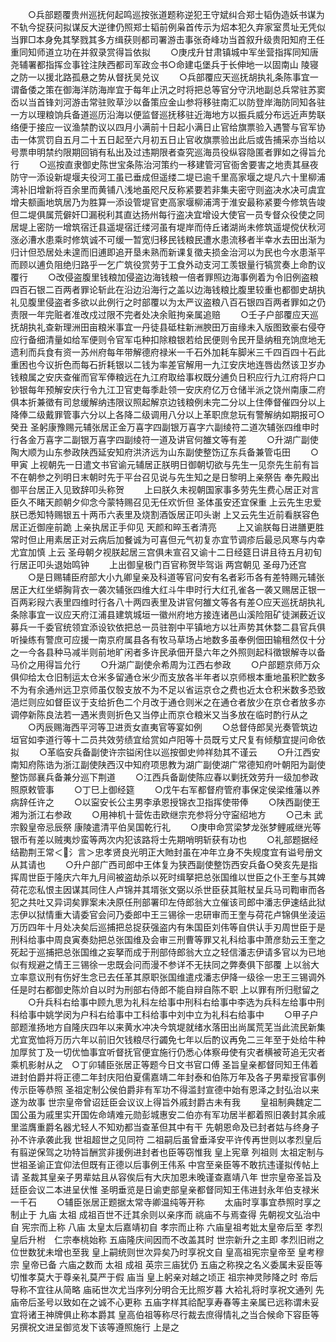 <!-- { "loadSidebar": true } -->
　　○兵部题覆贵州巡抚何起鸣巡按张道题称逆犯王守斌纠合郑士韬伪造妖书谋为不轨今捉获问拟谋反大逆律仍照郑士韬前例枭首传示为炤本犯久弃家室贯址无凭似当罪□本身免其孥戮其多方缉获则都司署游击事张奇峰功当首叙升级贵阳知府王任重同知师道立功在并叙录赏得旨依拟
　　○庚戌升甘肃镇城中军坐营指挥同知唐尧辅署都指挥佥事铨注陕西都司军政佥书○命建屯堡兵于长伸地一以固南山  陵寝之防一以援北路孤悬之势从督抚吴兑议
　　○兵部覆应天巡抚胡执礼条陈事宜一谓备倭之策在御海洋防海岸宜于每年止汛之时将把总等官分守汛地副总兵常驻苏窦岙以当首锋刘河游击常驻败草沙以备策应金山参将移驻南汇以防登岸海防同知各驻一方以理粮饷兵备道巡历沿海以便监督巡抚移驻近海地方以振兵威分布远近声势联络便于接应一议渔禁酌议以四月小满前十日起小满日止官给旗票验入遇警与官军协击一体赏罚自五月二十五日起至六月初五日止官收旗票验出此后或告捕采亦当给以号票申明禁约限期回销有私出及过违期限者查究巡海员役纵容隐匿者罪如之得旨允行
　　○巡按直隶御史陈世宝条陈治河策约一移建管河官衙舍要害之地责其昼夜防守一添设新堤堰夫役河工虽已垂成但遥缕二堤已逾千里高家堰之堤凡六十里柳浦湾补旧增新将百余里而黄铺八浅地虽咫尺反称紧要若非集夫密守则盗决水决可虞宜增夫额画地筑居乃为胜算一添设管堤官吏高家堰柳浦湾于淮安最称紧要今修筑告竣但二堤俱属荒僻奸□漏税利其直达扬州每行盗决宜增设大使官一员专督众役使之同居堤上密防一增筑宿迁县遥堤宿迁缕河虽有堤岸而侍丘诸湖尚未修筑遥堤傥伏秋河涨必漕水患乘时修筑诚不可缓一暂宽归移民钱粮民遭水患流移者半幸水去田出渐为归计但恐居处未遑而旧逋即追开垦未熟而新课复徵夫损金治河以为民也今水患渐平而顾以逋负阻绝归路乎一乞广筑役赏劳于工食外动支河工羡银量行犒赏奏上命酌议覆行
　　○改侵盗腹里钱粮加侵盗边海钱粮一倍者罪照边海事例着为令旧例盗粮四百石银二百两者罪论斩此在沿边沿海行之盖以边海钱粮比腹里较重也都御史胡执礼见腹里侵盗者多欲以此例行之时部覆以为太严议盗粮八百石银四百两者罪如之仍责限一年完赃者准改戍过限不完者处决余赃拘亲属追赔
　　○壬子户部覆应天巡抚胡执礼查新理洲田亩粮米事宜一丹徒县砥柱新洲腴田万亩缘未入版图致豪右侵夺应行备细清量如给军便则令官军屯种扣除粮银若给民便则令民开垦纳租充饷庶地无遗利而兵食有资一苏州府每年带解德府禄米一千石外加耗车脚米三千四百四十石此重困也今议折色而每石折耗银以二钱为率差官解用一九江安庆地连唇齿然该卫岁办钱粮属之安庆查催而官军俸粮远在九江府取给事权既分逋负日积应行九江府将户口钞银每年预解安庆行令九江卫官吏每季赴领一安庆府亿万仓储半派之饶州南康二府俱本折兼徵有司怠缓解纳违限议照起解京边钱粮例未完二分以上住俸督催四分以上降俸二级戴罪管事六分以上各降二级调用八分以上革职庶怠玩有警解纳如期报可○癸丑  圣躬康豫赐元辅张居正金万喜字四副银万喜字六副绫符二道次辅张四维申时行各金万喜字二副银万喜字四副绫符一道及讲官何雒文等有差
　　○升湖广副使陶大顺为山东参政陕西延安知府洪济远为山东副使整饬辽东兵备兼管屯田
　　○甲寅  上视朝先一日遣文书官谕元辅居正朕明日御朝切欲与先生一见奈先生前有旨不在朝参之列明日末朝时先于平台召见说与先生知之是日黎明上亲祭告  奉先殿出御平台居正入见致辞叩头称贺
　　上曰朕久未视朝国家事多劳先生费心居正对言臣久不睹天颜朝夕仰念今蒙特赐召见无任欢忻但  圣体虽安还宜保重  上云先生忠爱朕已悉知特赐银五十两币六表里及烧割酒饭居正叩头谢  上又云先生近前看朕容色居正近御座前跪  上亲执居正手仰见  天颜和晬玉者清亮
　　上又谕朕每日进膳更胜常时但止用素居正对云病后加餐诚为可喜但元气初复亦宜节调疹后最忌风寒与内幸尤宜加慎  上云  圣母朝夕视朕起居三宫俱未宣召又谕十二日经筵日讲且待五月初旬行居正叩头退始鸣钟
　　上出御皇极门百官称贺毕驾诣  两宫朝见  圣母乃还宫
　　○是日赐辅臣府部大小九卿皇亲及科道等官问安有名者彩币各有差特赐元辅张居正大红坐蟒胸背衣一袭次辅张四维大红斗牛申时行大红孔雀各一袭又赐居正银一百两彩叚六表里四维时行各八十两四表里及讲官何雒文等各有差○应天巡抚胡执礼条除事宜一议应天府江浦县建筑城垣一徽州府地方接连诸邑山溪险阻矿徒渊薮近议募兵一千委官统领宜添设钦依把总一员驻劄中平镇地方以壮声势其休婺二县官兵俱听操练有警庶可应援一南京府属县各有牧马草场占地数多虽奉例佃田输租然仅十分之一今各县种马减半则前地旷闲者多许民承佃开垦六年之外照则起科徵银解寺以备马价之用得旨允行
　　○升湖广副使佘希周为江西右参政
　　○户部题京师万众俱仰给太仓旧制运太仓米多留通仓米少而支放各半年者以京师根本重地虽积贮数多不为有余通州远卫京师虽仅彀支放不为不足以省运京仓之费也近太仓积米数多恐致浥烂则应如督臣议于支给折色二个月改于通仓则米之在通仓者放少在京仓者放多亦调停新陈良法若一遇米贵则折色又当停止而京仓粮米又当多放在临时酌行从之
　　○丙辰赐海西平河等卫进贡女直夷官等宴如例
　　○总督侍郎吴光奏管筑边垣官如李道行等十二员共效劳绩宜给赏如卢阳等十员既亏丈尺复有倾頺宜提问命依拟
　　○革临安兵备副使许宗镒闲住以巡按御史帅祥劾其不谨云
　　○升江西安南知府陈诰为浙江副使陕西汉中知府项思教为湖广副使湖广常德知府叶朝阳为副使整饬郧襄兵备兼分巡下荆道
　　○江西兵备副使陈应春以剿抚效劳升一级加参政照原敕管事
　　○丁巳上御经筵
　　○戊午右军都督府管府事保定侯梁维藩以养病辞任许之
　　○以寍安长公主男李承恩授锦衣卫指挥使带俸
　　○陕西副使王湘为浙江右参政
　　○用神机十营佐击欧继宗充参将分守寍绍地方
　　○己未  武宗毅皇帝忌辰祭  康陵遣清平伯吴国乾行礼
　　○庚申命赏梁梦龙张梦鲤戚继光等银币有差以贼夷炒蛮等两次内犯该路将士先期哨明斩获有功也
　　○礼部题据经结勘荆王常＜氵言＞忠孝贤良光明正大貤封虽在冲年立身不失规度宜有谥号册文从其请也
　　○升户部广西司郎中王体复为狭西副使整饬西安兵备○癸亥先是指挥周世臣于隆庆六年九月间被盗劫杀以死时缉拏把总张国维以世臣之仆王奎与其婢荷花恋私恨主因谋其同住人卢锦并其壻张文弼以杀世臣获其赃杖呈兵马司鞫审而各犯之共吐又异词矣罪案未决原任刑部署印左侍郎翁大立催该司郎中潘志伊速结此狱志伊以狱情重大请委官会问乃委郎中王三锡徐一忠研审而王奎与荷花卢锦俱坐淩运万历四年十月处决矣后巡捕把总捉获强盗内有朱国臣刘伟等自供认手刃周世臣于是刑科给事中周良寅奏劾把总张国维及会审三刑曹等罪又礼科给事中萧彦劾云王奎之死起于巡捕把总张国维之妄拏而成于刑部侍郎翁大立之轻信潘志伊请多官以为已地似有规避之情王三锡徐一忠既会问而漫不参详不无扶同之弊奏俱下部覆  上以翁大立率意议刑有伤好生念已去任革其原职张国维遣戍潘志伊降一级徐一忠王三锡调外任是时右都御史陈炌自以时为刑部右侍郎不能自辩自陈不职  上以罪有所归慰留之
　　○升兵科右给事中顾九思为礼科左给事中刑科右给事中李选为兵科左给事中刑科给事中姚学闵为户科右给事中工科给事中刘中立为礼科右给事中
　　○甲子户部题淮扬地方自隆庆四年以来黄水冲决今筑堤就绪水落田出尚属荒芜当此流民新集尤宜宽恤将万历六年以前旧欠钱粮尽行蠲免七年以后酌议再免二三年至于处给牛种加厚贫丁及一切优恤事宜听督抚官便宜施行仍悉心体察毋使有灾者横被苛追无灾者乘机影射从之　○丁卯辅臣张居正等题今日文书官口傅  圣旨皇亲都督同知王伟着进封伯爵并将正德二年封庆阳伯夏儒嘉靖二年封泰和伯陈万年及各子男辈授官事例传示臣等恭照  圣祖定制公侯伯爵非有军功不得滥封宣德中始有恩泽之封弘治以来遂为故事  世宗皇帝曾诏廷臣会议议上得旨外戚封爵古未有我
　　皇祖制典魏定二国公虽为戚里实开国佐命靖难元勋彭城惠安二伯亦有军功居半都着照旧袭封其余戚里滥膺重爵名器尤轻人不知劝都当查革但其中有干  先朝恩命及已封者姑与终身子孙不许承袭此我  世祖超世之见同符  二祖嗣后虽曾垂泽安平许传再世则以孝烈皇后有翦逆保驾之功特旨酬赏非援例进封者也臣等窃惟我  皇上宪章  列祖则  太祖定制与  世祖圣谕正宜仰法但既有正德以后事例王伟系  中宫至亲臣等不敢抗违谨拟传帖上请  圣裁其皇亲子男辈姑且从容俟后有大庆加恩未晚谨查嘉靖八年  世宗皇帝圣旨及廷臣会议二本进呈伏惟  圣明垂览是日谕吏部皇亲都督同知王伟进封永年伯支禄米一千石
　　○辅臣张居正题据太常寺卿温纯等开称
　　太庙时享事宜恭照时享之制止于  九庙  太祖  成祖百世不迁其余则以亲序而  祧庙不与焉查得  先朝视文弘治中自  宪宗而上称  八庙  太皇太后嘉靖初自  孝宗而止称  六庙皇祖考妣太皇帝后至  孝烈皇后升柎　仁宗奉桃始称  五庙隆庆间因而不改盖其时  世宗新升之主即  孝烈旧祔之位世数犹未增也至我  皇上嗣统则世次异矣乃时享祝文自  皇高祖宪宗皇帝至  皇考穆宗  皇帝已备  六庙之数而  太祖  成祖  英宗三庙犹仍  五庙之称揆之名义委属未妥臣等切惟孝莫大于尊亲礼莫严于假  庙当  皇上躬亲对越之顷正  祖宗神灵陟降之时  帝后导称不宜往从简略  庙祏世次尤当序列分明合无比照岁暮  大袷礼将时享祝文通列  先庙帝后圣号以致如在之诚不心更称  五庙字样其祫配享寿春等主亲属已远称谓未妥宜将诸王神牌俱止称本爵其  皇高伯祖等称尽行裁去庶得情礼之当合候命下容臣等另撰祝文进呈御览发下该等遵照施行  上是之
